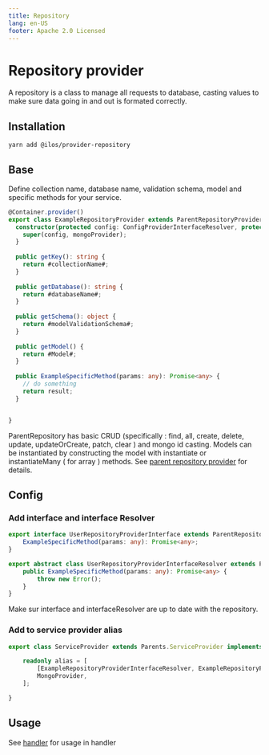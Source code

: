 ```yaml
---
title: Repository
lang: en-US
footer: Apache 2.0 Licensed
---
```



# Repository provider

A repository is a class to manage all requests to database, casting values to make sure data going in and out is formated correctly.   

## Installation

`yarn add @ilos/provider-repository`

## Base

Define collection name, database name, validation schema, model and specific methods for your service. 


```ts 
@Container.provider()
export class ExampleRepositoryProvider extends ParentRepositoryProvider implements ExampleRepositoryProviderInterface {
  constructor(protected config: ConfigProviderInterfaceResolver, protected mongoProvider: MongoProvider) {
    super(config, mongoProvider);
  }
  
  public getKey(): string {
    return #collectionName#;
  }
    
  public getDatabase(): string {
    return #databaseName#;
  }
    
  public getSchema(): object {
    return #modelValidationSchema#;
  }
    
  public getModel() {
    return #Model#;
  }
  
  public ExampleSpecificMethod(params: any): Promise<any> {
    // do something
    return result;
  }


}

```

ParentRepository has basic CRUD (specifically :  find, all, create, delete, update, updateOrCreate, patch, clear ) and mongo id casting. 
Models can be instantiated by constructing the model with instantiate or instantiateMany ( for array ) methods. 
See [parent repository provider](https://github.com/betagouv/ilos/blob/master/packages/provider-repository/src/ParentRepositoryProvider.ts) for details. 


## Config

### Add interface and interface Resolver

```ts 
export interface UserRepositoryProviderInterface extends ParentRepositoryProviderInterface {
    ExampleSpecificMethod(params: any): Promise<any>;
}

export abstract class UserRepositoryProviderInterfaceResolver extends ParentRepositoryProviderInterfaceResolver {
    public ExampleSpecificMethod(params: any): Promise<any> {
        throw new Error();
    }
}
```

Make sur interface and interfaceResolver are up to date with the repository. 

### Add to service provider alias 

```ts 
export class ServiceProvider extends Parents.ServiceProvider implements Interfaces.ServiceProviderInterface {

    readonly alias = [
        [ExampleRepositoryProviderInterfaceResolver, ExampleRepositoryProvider],
        MongoProvider,
    ];

}
```


## Usage

See [handler](/documentation/handler) for usage in handler



